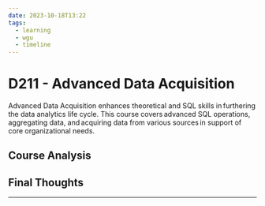 ```yaml
---
date: 2023-10-18T13:22
tags:
  - learning
  - wgu
  - timeline
---
```


# D211 - Advanced Data Acquisition

Advanced Data Acquisition enhances theoretical and SQL skills in furthering the data analytics life cycle. 
This course covers advanced SQL operations, aggregating data, and acquiring data from various sources in support of core organizational needs.

## Course Analysis



## Final Thoughts



<hr />
